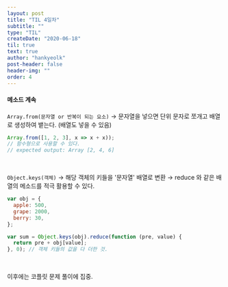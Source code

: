 ```yaml
---
layout: post
title: "TIL 4일차"
subtitle: ""
type: "TIL"
createDate: "2020-06-18"
til: true
text: true
author: "hankyeolk"
post-header: false
header-img: ""
order: 4
---
```


#### 메소드 계속

`Array.from(문자열 or 반복이 되는 요소)` → 문자열을 넣으면 단위 문자로 쪼개고 배열로 생성하여 뱉는다. (배열도 넣을 수 있음)

```js
Array.from([1, 2, 3], x => x + x));
// 함수형으로 사용할 수 있다.
// expected output: Array [2, 4, 6]
```

<br>

`Object.keys(객체)` → 해당 객체의 키들을 '문자열' 배열로 변환 → reduce 와 같은 배열의 메소드를 적극 활용할 수 있다.

```js
var obj = {
  apple: 500,
  grape: 2000,
  berry: 30,
};

var sum = Object.keys(obj).reduce(function (pre, value) {
  return pre + obj[value];
}, 0); // 객체 키들의 값을 다 더한 것.
```

<br>

이후에는 코플릿 문제 풀이에 집중.
